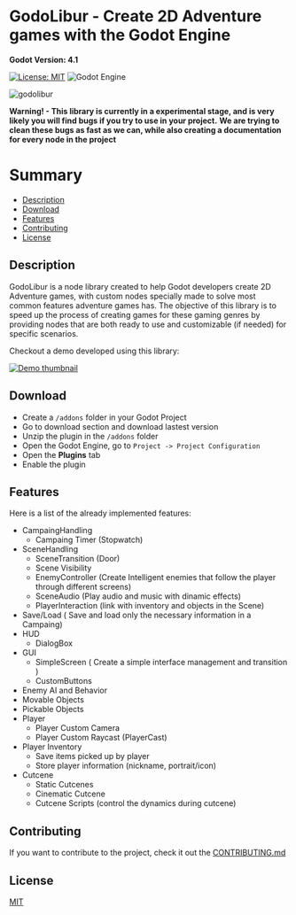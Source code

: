 # GodoLibur - Create 2D Adventure games with the Godot Engine

**Godot Version: 4.1**

[![License: MIT](https://img.shields.io/badge/License-MIT-yellow.svg)](https://opensource.org/licenses/MIT)
![Godot Engine](https://img.shields.io/badge/GODOT-%23FFFFFF.svg?style=for-the-badge&logo=godot-engine)

![godolibur](https://github.com/Programando-o-Mundo/GodoLibur/assets/9157977/9e241a08-6583-4dd6-a1d8-256647c53482)

**Warning! - This library is currently in a experimental stage, and is very likely you will find bugs if you try to use in your project.**
**We are trying to clean these bugs as fast as we can, while also creating a documentation for every node in the project**

# Summary

- [Description](#description)
- [Download](#download)
- [Features](#features)
- [Contributing](#contributing)
- [License](#license)

## Description

GodoLibur is a node library created to help Godot developers create 2D Adventure games, with custom nodes specially made to
solve most common features adventure games has. The objective of this library is to speed up the process of creating games
for these gaming genres by providing nodes that are both ready to use and customizable (if needed) for specific scenarios.

Checkout a demo developed using this library:

[![Demo thumbnail](https://i.imgur.com/EwRgF4H.jpg)](https://youtu.be/xlmQLanqUYw)

## Download

- Create a ```/addons``` folder in your Godot Project
- Go to download section and download lastest version
- Unzip the plugin in the ```/addons``` folder
- Open the Godot Engine, go to ```Project -> Project Configuration```
- Open the **Plugins** tab
- Enable the plugin

## Features

Here is a list of the already implemented features:

* CampaingHandling
  * Campaing Timer (Stopwatch)
* SceneHandling
  * SceneTransition (Door)
  * Scene Visibility
  * EnemyController (Create Intelligent enemies that follow the player through different screens)
  * SceneAudio (Play audio and music with dinamic effects)
  * PlayerInteraction (link with inventory and objects in the Scene)
* Save/Load ( Save and load only the necessary information in a Campaing)
* HUD
  * DialogBox 
* GUI
  * SimpleScreen ( Create a simple interface management and transition )
  * CustomButtons
* Enemy AI and Behavior
* Movable Objects
* Pickable Objects
* Player
  * Player Custom Camera
  * Player Custom Raycast (PlayerCast)
* Player Inventory
  * Save items picked up by player
  * Store player information (nickname, portrait/icon) 
* Cutcene
  * Static Cutcenes
  * Cinematic Cutcene
  * Cutcene Scripts (control the dynamics during cutcene)  

## Contributing

If you want to contribute to the project, check it out the [CONTRIBUTING.md](/CONTRIBUTING.md)

## License

[MIT](https://choosealicense.com/licenses/mit/)
